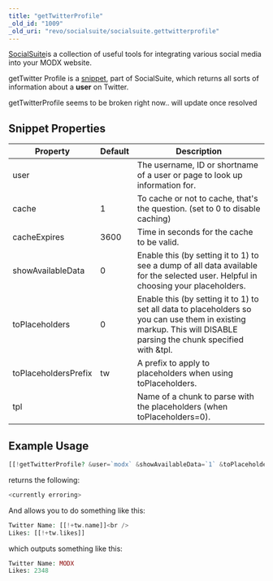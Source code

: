 ```yaml
---
title: "getTwitterProfile"
_old_id: "1009"
_old_uri: "revo/socialsuite/socialsuite.gettwitterprofile"
---
```


[SocialSuite](/extras/socialsuite "SocialSuite")is a collection of useful tools for integrating various social media into your MODX website.

getTwitter Profile is a [snippet](developing-in-modx/basic-development/snippets "Snippets"), part of SocialSuite, which returns all sorts of information about a **user** on Twitter.

getTwitterProfile seems to be broken right now.. will update once resolved

## Snippet Properties

| Property             | Default | Description                                                                                                                                                       |
| -------------------- | ------- | ----------------------------------------------------------------------------------------------------------------------------------------------------------------- |
| user                 |         | The username, ID or shortname of a user or page to look up information for.                                                                                       |
| cache                | 1       | To cache or not to cache, that's the question. (set to 0 to disable caching)                                                                                      |
| cacheExpires         | 3600    | Time in seconds for the cache to be valid.                                                                                                                        |
| showAvailableData    | 0       | Enable this (by setting it to 1) to see a dump of all data available for the selected user. Helpful in choosing your placeholders.                                |
| toPlaceholders       | 0       | Enable this (by setting it to 1) to set all data to placeholders so you can use them in existing markup. This will DISABLE parsing the chunk specified with &tpl. |
| toPlaceholdersPrefix | tw      | A prefix to apply to placeholders when using toPlaceholders.                                                                                                      |
| tpl                  |         | Name of a chunk to parse with the placeholders (when toPlaceholders=0).                                                                                           |

## Example Usage

``` php 
[[!getTwitterProfile? &user=`modx` &showAvailableData=`1` &toPlaceholders=`1`]]
```

returns the following:

``` php 
<currently erroring>
```

And allows you to do something like this:

``` php 
Twitter Name: [[!+tw.name]]<br />
Likes: [[!+tw.likes]]
```

which outputs something like this:

``` php 
Twitter Name: MODX
Likes: 2348
```